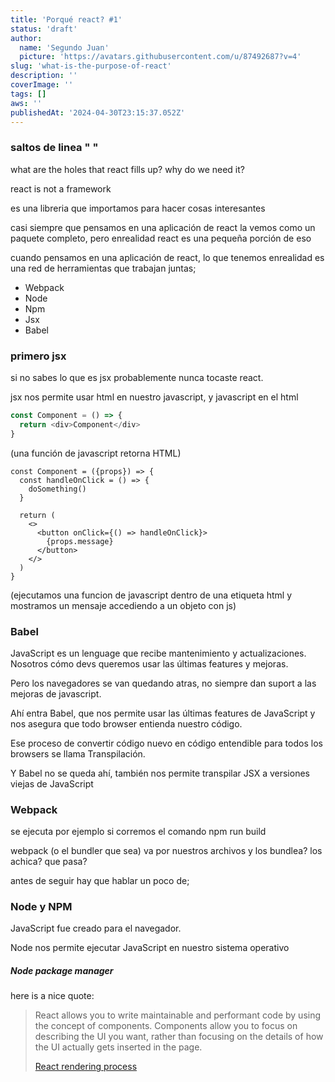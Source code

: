 ```yaml
---
title: 'Porqué react? #1'
status: 'draft'
author:
  name: 'Segundo Juan'
  picture: 'https://avatars.githubusercontent.com/u/87492687?v=4'
slug: 'what-is-the-purpose-of-react'
description: ''
coverImage: ''
tags: []
aws: ''
publishedAt: '2024-04-30T23:15:37.052Z'
---
```


### saltos de linea "&nbsp;"

what are the holes that react fills up? why do we need it?

react is not a framework

es una libreria que importamos para hacer cosas interesantes

casi siempre que pensamos en una aplicación de react la vemos como un paquete completo, pero enrealidad react es una pequeña porción de eso

cuando pensamos en una aplicación de react, lo que tenemos enrealidad es una red de herramientas que trabajan juntas;

- Webpack
- Node
- Npm
- Jsx
- Babel

### primero jsx

si no sabes lo que es jsx probablemente nunca tocaste react.

jsx nos permite usar html en nuestro javascript, y javascript en el html

```javascript
const Component = () => {
  return <div>Component</div>
}
```

(una función de javascript retorna HTML)

```typescriptreact
const Component = ({props}) => {
  const handleOnClick = () => {
    doSomething()
  }

  return (
    <>
      <button onClick={() => handleOnClick}>
        {props.message}
      </button>
    </>
  )
}
```

(ejecutamos una funcion de javascript dentro de una etiqueta html y mostramos un mensaje accediendo a un objeto con js)

### Babel

JavaScript es un lenguage que recibe mantenimiento y actualizaciones. Nosotros cómo devs queremos usar las últimas features y mejoras.

Pero los navegadores se van quedando atras, no siempre dan suport a las mejoras de javascript.

Ahí entra Babel, que nos permite usar las últimas features de JavaScript y nos asegura que todo browser entienda nuestro código.

Ese proceso de convertir código nuevo en código entendible para todos los browsers se llama Transpilación.

Y Babel no se queda ahí, también nos permite transpilar JSX a versiones viejas de JavaScript

### Webpack

se ejecuta por ejemplo si corremos el comando npm run build

webpack (o el bundler que sea) va por nuestros archivos y los bundlea? los achica? que pasa?

antes de seguir hay que hablar un poco de;

### Node y NPM

JavaScript fue creado para el navegador.

Node nos permite ejecutar JavaScript en nuestro sistema operativo

##### Node package manager

here is a nice quote:

> React allows you to write maintainable and performant code by using the concept of components. Components allow you to focus on describing the UI you want, rather than focusing on the details of how the UI actually gets inserted in the page.
>
> [React rendering process](https://www.youtube.com/watch?v=i793Qm6kv3U)